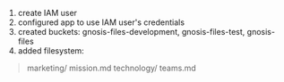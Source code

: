 1. create IAM user
1. configured app to use IAM user's credentials
1. created buckets: gnosis-files-development, gnosis-files-test, gnosis-files
1. added filesystem:

  > marketing/
  >   mission.md
  > technology/
  >   teams.md
